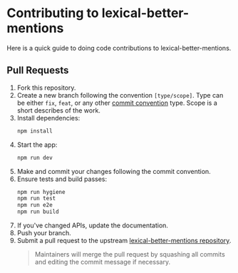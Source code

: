 # Contributing to lexical-better-mentions

Here is a quick guide to doing code contributions to lexical-better-mentions.

## Pull Requests

1. Fork this repository.
2. Create a new branch following the convention `[type/scope]`. Type can be either `fix`, `feat`, or any other [commit convention](https://www.conventionalcommits.org/en/v1.0.0/) type. Scope is a short describes of the work.
3. Install dependencies:
   ```sh
   npm install
   ```
4. Start the app:
   ```sh
   npm run dev
   ```
5. Make and commit your changes following the commit convention.
6. Ensure tests and build passes:
   ```sh
   npm run hygiene
   npm run test
   npm run e2e
   npm run build
   ```
7. If you've changed APIs, update the documentation.
8. Push your branch.
9. Submit a pull request to the upstream [lexical-better-mentions repository](https://github.com/yamcodes/lexical-better-mentions/pulls).<br>
   > Maintainers will merge the pull request by squashing all commits and editing the commit message if necessary.
